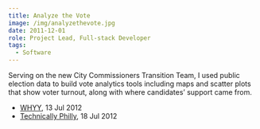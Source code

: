 ```yaml
---
title: Analyze the Vote
image: /img/analyzethevote.jpg
date: 2011-12-01
role: Project Lead, Full-stack Developer
tags:
  - Software
---
```

Serving on the new City Commissioners Transition Team, I used public election data to build vote analytics tools including maps and scatter plots that show voter turnout, along with where candidates’ support came from.

- [WHYY](http://www.newsworks.org/index.php/off-mic/item/41349), 13 Jul 2012
- [Technically Philly](https://technical.ly/philly/2012/07/18/analyze-the-vote-use-this-web-app-to-visualize-city-of-philadelphia-election-data), 18 Jul 2012
